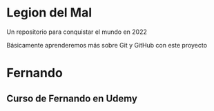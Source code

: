 # Legion del Mal
Un repositorio para conquistar el mundo en 2022

Básicamente aprenderemos más sobre Git y GitHub con este proyecto


# Fernando


## Curso de Fernando en Udemy
